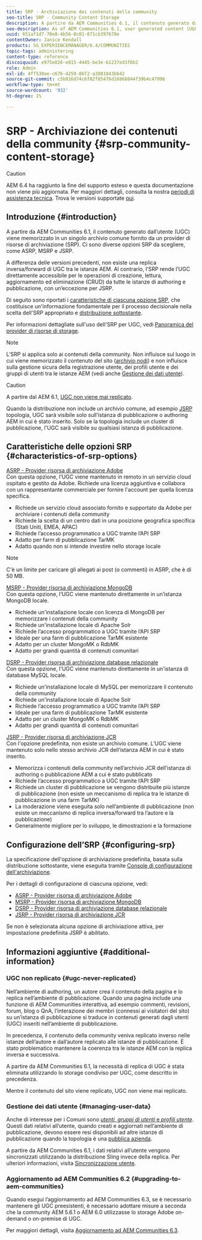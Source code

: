 ```yaml
---
title: SRP - Archiviazione dei contenuti della community
seo-title: SRP - Community Content Storage
description: A partire da AEM Communities 6.1, il contenuto generato dall’utente (UGC) viene memorizzato in un singolo archivio comune fornito da un provider di risorse di archiviazione (SRP)
seo-description: As of AEM Communities 6.1, user generated content (UGC) is stored in a single, common store provided by a storage resource provider (SRP)
uuid: 651af1d7-70e8-4b56-8c01-871cb397678e
contentOwner: Janice Kendall
products: SG_EXPERIENCEMANAGER/6.4/COMMUNITIES
topic-tags: administering
content-type: reference
discoiquuid: e975e026-e815-4445-be3e-b1237ed3f6b2
role: Admin
exl-id: 4ff530ae-c676-4259-86f2-a3881843b642
source-git-commit: c5b816d74c6f02f85476d16868844f39b4c47996
workflow-type: tm+mt
source-wordcount: '932'
ht-degree: 1%

---
```


# SRP - Archiviazione dei contenuti della community {#srp-community-content-storage}

>[!CAUTION]
>
>AEM 6.4 ha raggiunto la fine del supporto esteso e questa documentazione non viene più aggiornata. Per maggiori dettagli, consulta la nostra [periodi di assistenza tecnica](https://helpx.adobe.com/it/support/programs/eol-matrix.html). Trova le versioni supportate [qui](https://experienceleague.adobe.com/docs/).

## Introduzione {#introduction}

A partire da AEM Communities 6.1, il contenuto generato dall’utente (UGC) viene memorizzato in un singolo archivio comune fornito da un provider di risorse di archiviazione (SRP). Ci sono diverse opzioni SRP da scegliere, come ASRP, MSRP e JSRP.

A differenza delle versioni precedenti, non esiste una replica inversa/forward di UGC tra le istanze AEM. Al contrario, l’SRP rende l’UGC direttamente accessibile per le operazioni di creazione, lettura, aggiornamento ed eliminazione (CRUD) da tutte le istanze di authoring e pubblicazione, con un’eccezione per JSRP.

Di seguito sono riportati i [caratteristiche di ciascuna opzione SRP](#characteristics-of-srp-options), che costituisce un&#39;informazione fondamentale per il processo decisionale nella scelta dell&#39;SRP appropriato e [distribuzione sottostante](topologies.md).

Per informazioni dettagliate sull&#39;uso dell&#39;SRP per UGC, vedi [Panoramica del provider di risorse di storage](srp.md).

>[!NOTE]
>
>L’SRP si applica solo ai contenuti della community. Non influisce sul luogo in cui viene memorizzato il contenuto del sito ([archivio nodi](../../help/sites-deploying/data-store-config.md)) e non influisce sulla gestione sicura della registrazione utente, dei profili utente e dei gruppi di utenti tra le istanze AEM (vedi anche [Gestione dei dati utente](#managing-user-data)).

>[!CAUTION]
>
>A partire dal AEM 6.1, [UGC non viene mai replicato](#ugc-never-replicated).
>
>Quando la distribuzione non include un archivio comune, ad esempio [JSRP](topologies.md#jsrp) topologia, UGC sarà visibile solo sull’istanza di pubblicazione o authoring AEM in cui è stato inserito. Solo se la topologia include un cluster di pubblicazione, l&#39;UGC sarà visibile su qualsiasi istanza di pubblicazione.

## Caratteristiche delle opzioni SRP {#characteristics-of-srp-options}

[ASRP - Provider risorsa di archiviazione Adobe](asrp.md)\
Con questa opzione, l’UGC viene mantenuto in remoto in un servizio cloud ospitato e gestito da Adobe. Richiede una licenza aggiuntiva e collabora con un rappresentante commerciale per fornire l&#39;account per quella licenza specifica.

* Richiede un servizio cloud associato fornito e supportato da Adobe per archiviare i contenuti della community
* Richiede la scelta di un centro dati in una posizione geografica specifica (Stati Uniti, EMEA, APAC)
* Richiede l’accesso programmatico a UGC tramite l’API SRP
* Adatto per farm di pubblicazione TarMK
* Adatto quando non si intende investire nello storage locale

>[!NOTE]
>
>C&#39;è un limite per caricare gli allegati ai post (o commenti) in ASRP, che è di 50 MB.

[MSRP - Provider risorsa di archiviazione MongoDB](msrp.md)\
Con questa opzione, l’UGC viene mantenuto direttamente in un’istanza MongoDB locale.

* Richiede un&#39;installazione locale con licenza di MongoDB per memorizzare i contenuti della community
* Richiede un&#39;installazione locale di Apache Solr
* Richiede l’accesso programmatico a UGC tramite l’API SRP
* Ideale per una farm di pubblicazione TarMK esistente
* Adatto per un cluster MongoMK o RdbMK
* Adatto per grandi quantità di contenuti comunitari

[DSRP - Provider risorsa di archiviazione database relazionale](dsrp.md)\
Con questa opzione, l&#39;UGC viene mantenuto direttamente in un&#39;istanza di database MySQL locale.

* Richiede un&#39;installazione locale di MySQL per memorizzare il contenuto della community
* Richiede un&#39;installazione locale di Apache Solr
* Richiede l’accesso programmatico a UGC tramite l’API SRP
* Ideale per una farm di pubblicazione TarMK esistente
* Adatto per un cluster MongoMK o RdbMK
* Adatto per grandi quantità di contenuti comunitari

[JSRP - Provider risorsa di archiviazione JCR](jsrp.md)\
Con l&#39;opzione predefinita, non esiste un archivio comune. L’UGC viene mantenuto solo nello stesso archivio JCR dell’istanza AEM in cui è stato inserito.

* Memorizza i contenuti della community nell’archivio JCR dell’istanza di authoring o pubblicazione AEM a cui è stato pubblicato
* Richiede l’accesso programmatico a UGC tramite l’API SRP
* Richiede un cluster di pubblicazione se vengono distribuite più istanze di pubblicazione (non esiste un meccanismo di replica tra le istanze di pubblicazione in una farm TarMK)
* La moderazione viene eseguita solo nell’ambiente di pubblicazione (non esiste un meccanismo di replica inversa/forward tra l’autore e la pubblicazione)
* Generalmente migliore per lo sviluppo, le dimostrazioni e la formazione

## Configurazione dell’SRP {#configuring-srp}

La specificazione dell&#39;opzione di archiviazione predefinita, basata sulla distribuzione sottostante, viene eseguita tramite [Console di configurazione dell&#39;archiviazione](srp-config.md).

Per i dettagli di configurazione di ciascuna opzione, vedi:

* [ASRP - Provider risorsa di archiviazione Adobe](asrp.md)
* [MSRP - Provider risorsa di archiviazione MongoDB](msrp.md)
* [DSRP - Provider risorsa di archiviazione database relazionale](dsrp.md)
* [JSRP - Provider risorsa di archiviazione JCR](jsrp.md)

Se non è selezionata alcuna opzione di archiviazione attiva, per impostazione predefinita JSRP è abilitato.

## Informazioni aggiuntive {#additional-information}

### UGC non replicato {#ugc-never-replicated}

Nell’ambiente di authoring, un autore crea il contenuto della pagina e lo replica nell’ambiente di pubblicazione. Quando una pagina include una funzione di AEM Communities interattiva, ad esempio commenti, revisioni, forum, blog o QnA, l’interazione dei membri (connessi ai visitatori del sito) su un’istanza di pubblicazione si traduce in contenuti generati dagli utenti (UGC) inseriti nell’ambiente di pubblicazione.

In precedenza, il contenuto della community veniva replicato inverso nelle istanze dell’autore e dall’autore replicato alle istanze di pubblicazione. È stato problematico mantenere la coerenza tra le istanze AEM con la replica inversa e successiva.

A partire da AEM Communities 6.1, la necessità di replica di UGC è stata eliminata utilizzando lo storage condiviso per UGC, come descritto in precedenza.

Mentre il contenuto del sito viene replicato, UGC non viene mai replicato.

### Gestione dei dati utente {#managing-user-data}

Anche di interesse per i Comuni sono [*utenti*, *gruppi di utenti* e *profili utente*](users.md). Questi dati relativi all’utente, quando creati e aggiornati nell’ambiente di pubblicazione, devono essere resi disponibili ad altre istanze di pubblicazione quando la topologia è una [pubblica azienda](../../help/sites-deploying/recommended-deploys.md#tarmk-farm).

A partire da AEM Communities 6.1, i dati relativi all’utente vengono sincronizzati utilizzando la distribuzione Sling invece della replica. Per ulteriori informazioni, visita [Sincronizzazione utente](sync.md).

### Aggiornamento ad AEM Communities 6.2 {#upgrading-to-aem-communities}

Quando esegui l’aggiornamento ad AEM Communities 6.3, se è necessario mantenere gli UGC preesistenti, è necessario adottare misure a seconda che la community AEM 5.6.1 o AEM 6.0 utilizzasse lo storage Adobe on-demand o on-premise di UGC.

Per maggiori dettagli, visita [Aggiornamento ad AEM Communities 6.3](upgrade.md).
